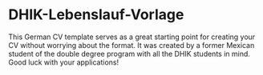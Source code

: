 # DHIK-Lebenslauf-Vorlage
This German CV template serves as a great starting point for creating your CV without worrying about the format. It was created by a former Mexican student of the double degree program with all the DHIK students in mind.  Good luck with your applications!
